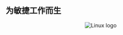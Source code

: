 ##  为敏捷工作而生



<p align="center">
  <img src="https://s1.ax1x.com/2018/10/05/i8WDRf.png" alt="Linux logo"/>
</p>





